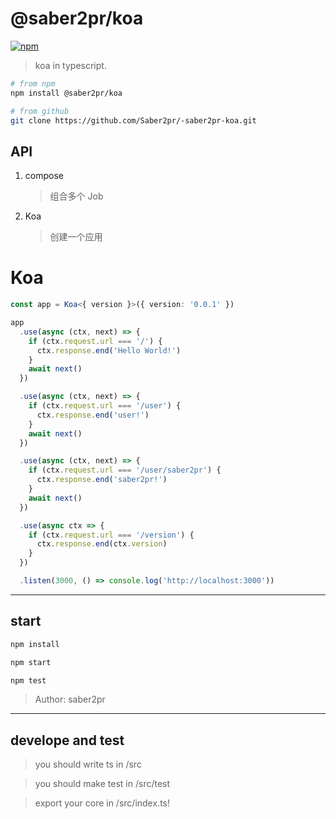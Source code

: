 # @saber2pr/koa

[![npm](https://img.shields.io/npm/v/@saber2pr/koa.svg?color=blue)](https://www.npmjs.com/package/@saber2pr/koa)

> koa in typescript.

```bash
# from npm
npm install @saber2pr/koa

# from github
git clone https://github.com/Saber2pr/-saber2pr-koa.git
```

## API

1. compose

   > 组合多个 Job

2. Koa

   > 创建一个应用

# Koa

```ts
const app = Koa<{ version }>({ version: '0.0.1' })

app
  .use(async (ctx, next) => {
    if (ctx.request.url === '/') {
      ctx.response.end('Hello World!')
    }
    await next()
  })

  .use(async (ctx, next) => {
    if (ctx.request.url === '/user') {
      ctx.response.end('user!')
    }
    await next()
  })

  .use(async (ctx, next) => {
    if (ctx.request.url === '/user/saber2pr') {
      ctx.response.end('saber2pr!')
    }
    await next()
  })

  .use(async ctx => {
    if (ctx.request.url === '/version') {
      ctx.response.end(ctx.version)
    }
  })

  .listen(3000, () => console.log('http://localhost:3000'))
```

---

## start

```bash
npm install
```

```bash
npm start

npm test
```

> Author: saber2pr

---

## develope and test

> you should write ts in /src

> you should make test in /src/test

> export your core in /src/index.ts!
